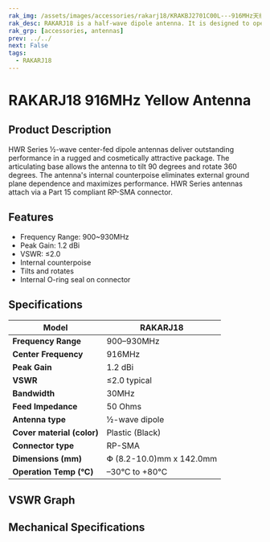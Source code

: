 ```yaml
---
rak_img: /assets/images/accessories/rakarj18/KRAKBJ2701C00L---916MHz天线_4.png
rak_desc: RAKARJ18 is a half-wave dipole antenna. It is designed to operate from 900MHz~930MHz and a center frequency of 916MHz with a VSWR ≤2.0 and a maximum gain of 1.2dBi. It can be tilted up to 90° and be rotated at 360°.
rak_grp: [accessories, antennas]
prev: ../../
next: False
tags: 
  - RAKARJ18
---
```


# RAKARJ18 916MHz Yellow Antenna

## Product Description

HWR Series ½-wave center-fed dipole antennas deliver outstanding performance in a rugged and cosmetically attractive package. The articulating base allows the antenna to tilt 90 degrees and rotate 360 degrees. The antenna's internal counterpoise eliminates external ground plane dependence and maximizes performance. HWR Series antennas attach via a Part 15 compliant RP-SMA connector.

<rk-img
  src="/assets/images/accessories/rakarj18/KRAKBJ2701C00L---916MHz天线_4.png"
  width="45%"
  caption="RAKARJ18 Antenna Overview"
/>

## Features

- Frequency Range: 900~930MHz
- Peak Gain: 1.2 dBi
- VSWR: ≤2.0
- Internal counterpoise
- Tilts and rotates
- Internal O-ring seal on connector

## Specifications

| **Model**                  | RAKARJ18                 |
| -------------------------- | ------------------------ |
| **Frequency Range**        | 900–930MHz               |
| **Center Frequency**       | 916MHz                   |
| **Peak Gain**              | 1.2 dBi                  |
| **VSWR**                   | ≤2.0 typical             |
| **Bandwidth**              | 30MHz                    |
| **Feed Impedance**         | 50 Ohms                  |
| **Antenna type**           | ½-wave dipole            |
| **Cover material (color)** | Plastic (Black)          |
| **Connector type**         | RP-SMA                   |
| **Dimensions (mm)**        | Փ (8.2-10.0)mm x 142.0mm |
| **Operation Temp (°C)**    | –30°C to +80°C           |


## VSWR Graph

<rk-img
  src="/assets/images/accessories/rakarj18/916MHz Antenna VSER.jpg"
  width="80%"
  caption="VSWR Graph"
/>

## Mechanical Specifications

<rk-img
  src="/assets/images/accessories/rakarj18/916MHz Antenna Dimensions.jpg"
  width="70%"
  caption="Mechanical Specifications"
/>